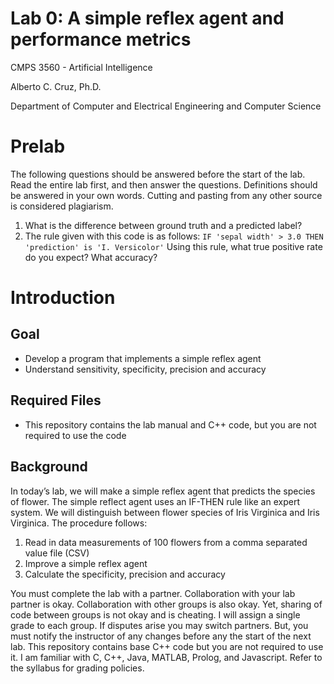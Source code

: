 # Lab 0: A simple reflex agent and performance metrics

CMPS 3560 - Artificial Intelligence

Alberto C. Cruz, Ph.D.

Department of Computer and Electrical Engineering and Computer Science

# Prelab

The following questions should be answered before the start of the lab. Read the entire lab first, and then answer the questions. Definitions should be answered in your own words. Cutting and pasting from any other source is considered plagiarism.

1. What is the difference between ground truth and a predicted label?
1. The rule given with this code is as follows: `IF 'sepal width' > 3.0 THEN 'prediction' is 'I. Versicolor'` Using this rule, what true positive rate do you expect? What accuracy?

# Introduction

## Goal

* Develop a program that implements a simple reflex agent
* Understand sensitivity, specificity, precision and accuracy

## Required Files

* This repository contains the lab manual and C++ code, but you are not required to use the code

## Background


In today’s lab, we will make a simple reflex agent that predicts the species of flower. The simple reflect agent uses an IF-THEN rule like an expert system. We will distinguish between flower species of Iris Virginica and Iris Virginica. The procedure follows:

1. Read in data measurements of 100 flowers from a comma separated value file (CSV)
1. Improve a simple reflex agent
1. Calculate the specificity, precision and accuracy

You must complete the lab with a partner. Collaboration with your lab partner is okay. Collaboration with other groups is also okay. Yet, sharing of code between groups is not okay and is cheating. I will assign a single grade to each group. If disputes arise you may switch partners. But, you must notify the instructor of any changes before any the start of the next lab. This repository contains base C++ code but you are not required to use it. I am familiar with C, C++, Java, MATLAB, Prolog, and Javascript. Refer to the syllabus for grading policies.
